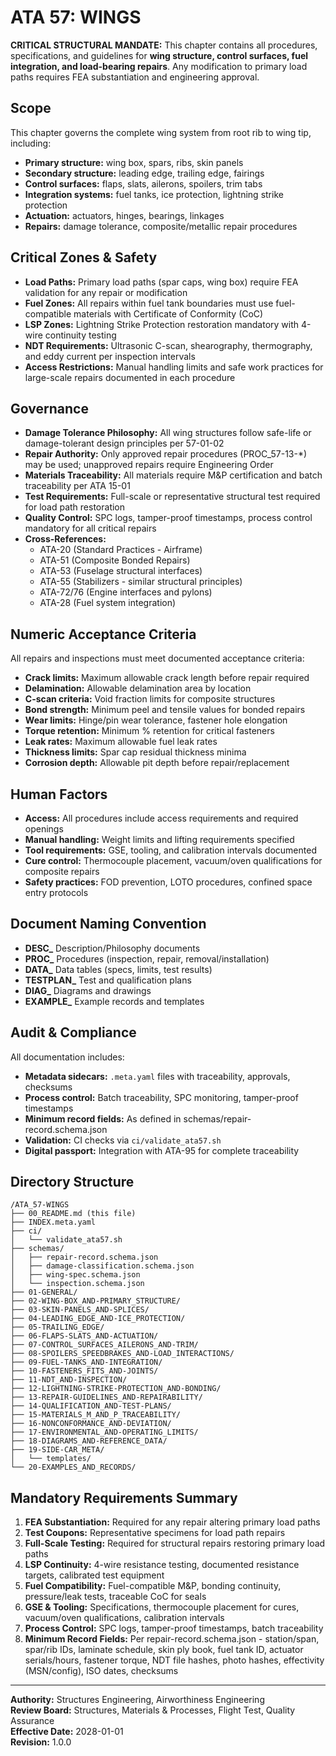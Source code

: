 # ATA 57: WINGS

**CRITICAL STRUCTURAL MANDATE:** This chapter contains all procedures, specifications, and guidelines for **wing structure, control surfaces, fuel integration, and load-bearing repairs**. Any modification to primary load paths requires FEA substantiation and engineering approval.

## Scope

This chapter governs the complete wing system from root rib to wing tip, including:
- **Primary structure:** wing box, spars, ribs, skin panels
- **Secondary structure:** leading edge, trailing edge, fairings
- **Control surfaces:** flaps, slats, ailerons, spoilers, trim tabs
- **Integration systems:** fuel tanks, ice protection, lightning strike protection
- **Actuation:** actuators, hinges, bearings, linkages
- **Repairs:** damage tolerance, composite/metallic repair procedures

## Critical Zones & Safety

- **Load Paths:** Primary load paths (spar caps, wing box) require FEA validation for any repair or modification
- **Fuel Zones:** All repairs within fuel tank boundaries must use fuel-compatible materials with Certificate of Conformity (CoC)
- **LSP Zones:** Lightning Strike Protection restoration mandatory with 4-wire continuity testing
- **NDT Requirements:** Ultrasonic C-scan, shearography, thermography, and eddy current per inspection intervals
- **Access Restrictions:** Manual handling limits and safe work practices for large-scale repairs documented in each procedure

## Governance

- **Damage Tolerance Philosophy:** All wing structures follow safe-life or damage-tolerant design principles per 57-01-02
- **Repair Authority:** Only approved repair procedures (PROC_57-13-*) may be used; unapproved repairs require Engineering Order
- **Materials Traceability:** All materials require M&P certification and batch traceability per ATA 15-01
- **Test Requirements:** Full-scale or representative structural test required for load path restoration
- **Quality Control:** SPC logs, tamper-proof timestamps, process control mandatory for all critical repairs
- **Cross-References:** 
  - ATA-20 (Standard Practices - Airframe)
  - ATA-51 (Composite Bonded Repairs)
  - ATA-53 (Fuselage structural interfaces)
  - ATA-55 (Stabilizers - similar structural principles)
  - ATA-72/76 (Engine interfaces and pylons)
  - ATA-28 (Fuel system integration)

## Numeric Acceptance Criteria

All repairs and inspections must meet documented acceptance criteria:
- **Crack limits:** Maximum allowable crack length before repair required
- **Delamination:** Allowable delamination area by location
- **C-scan criteria:** Void fraction limits for composite structures
- **Bond strength:** Minimum peel and tensile values for bonded repairs
- **Wear limits:** Hinge/pin wear tolerance, fastener hole elongation
- **Torque retention:** Minimum % retention for critical fasteners
- **Leak rates:** Maximum allowable fuel leak rates
- **Thickness limits:** Spar cap residual thickness minima
- **Corrosion depth:** Allowable pit depth before repair/replacement

## Human Factors

- **Access:** All procedures include access requirements and required openings
- **Manual handling:** Weight limits and lifting requirements specified
- **Tool requirements:** GSE, tooling, and calibration intervals documented
- **Cure control:** Thermocouple placement, vacuum/oven qualifications for composite repairs
- **Safety practices:** FOD prevention, LOTO procedures, confined space entry protocols

## Document Naming Convention

- **DESC_** Description/Philosophy documents
- **PROC_** Procedures (inspection, repair, removal/installation)
- **DATA_** Data tables (specs, limits, test results)
- **TESTPLAN_** Test and qualification plans
- **DIAG_** Diagrams and drawings
- **EXAMPLE_** Example records and templates

## Audit & Compliance

All documentation includes:
- **Metadata sidecars:** `.meta.yaml` files with traceability, approvals, checksums
- **Process control:** Batch traceability, SPC monitoring, tamper-proof timestamps
- **Minimum record fields:** As defined in schemas/repair-record.schema.json
- **Validation:** CI checks via `ci/validate_ata57.sh`
- **Digital passport:** Integration with ATA-95 for complete traceability

## Directory Structure

```
/ATA_57-WINGS
├── 00_README.md (this file)
├── INDEX.meta.yaml
├── ci/
│   └── validate_ata57.sh
├── schemas/
│   ├── repair-record.schema.json
│   ├── damage-classification.schema.json
│   ├── wing-spec.schema.json
│   └── inspection.schema.json
├── 01-GENERAL/
├── 02-WING-BOX_AND-PRIMARY_STRUCTURE/
├── 03-SKIN-PANELS_AND-SPLICES/
├── 04-LEADING_EDGE_AND-ICE_PROTECTION/
├── 05-TRAILING_EDGE/
├── 06-FLAPS-SLATS_AND-ACTUATION/
├── 07-CONTROL_SURFACES_AILERONS_AND-TRIM/
├── 08-SPOILERS_SPEEDBRAKES_AND-LOAD_INTERACTIONS/
├── 09-FUEL-TANKS_AND-INTEGRATION/
├── 10-FASTENERS_FITS_AND-JOINTS/
├── 11-NDT_AND-INSPECTION/
├── 12-LIGHTNING-STRIKE-PROTECTION_AND-BONDING/
├── 13-REPAIR-GUIDELINES_AND-REPAIRABILITY/
├── 14-QUALIFICATION_AND-TEST-PLANS/
├── 15-MATERIALS_M_AND_P_TRACEABILITY/
├── 16-NONCONFORMANCE_AND-DEVIATION/
├── 17-ENVIRONMENTAL_AND-OPERATING_LIMITS/
├── 18-DIAGRAMS_AND-REFERENCE_DATA/
├── 19-SIDE-CAR_META/
│   └── templates/
└── 20-EXAMPLES_AND_RECORDS/
```

## Mandatory Requirements Summary

1. **FEA Substantiation:** Required for any repair altering primary load paths
2. **Test Coupons:** Representative specimens for load path repairs
3. **Full-Scale Testing:** Required for structural repairs restoring primary load paths
4. **LSP Continuity:** 4-wire resistance testing, documented resistance targets, calibrated test equipment
5. **Fuel Compatibility:** Fuel-compatible M&P, bonding continuity, pressure/leak tests, traceable CoC for seals
6. **GSE & Tooling:** Specifications, thermocouple placement for cures, vacuum/oven qualifications, calibration intervals
7. **Process Control:** SPC logs, tamper-proof timestamps, batch traceability
8. **Minimum Record Fields:** Per repair-record.schema.json - station/span, spar/rib IDs, laminate schedule, skin ply book, fuel tank ID, actuator serials/hours, fastener torque, NDT file hashes, photo hashes, effectivity (MSN/config), ISO dates, checksums

---

**Authority:** Structures Engineering, Airworthiness Engineering  
**Review Board:** Structures, Materials & Processes, Flight Test, Quality Assurance  
**Effective Date:** 2028-01-01  
**Revision:** 1.0.0
